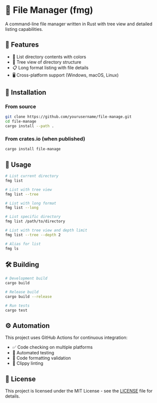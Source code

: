 # 📁 File Manager (fmg)

A command-line file manager written in Rust with tree view and detailed listing capabilities.

## 🌟 Features

- 🎨 List directory contents with colors
- 🌲 Tree view of directory structure
- 📋 Long format listing with file details
- 🖥️ Cross-platform support (Windows, macOS, Linux)

## 🚀 Installation

### From source

```bash
git clone https://github.com/yourusername/file-manage.git
cd file-manage
cargo install --path .
```

### From crates.io (when published)

```bash
cargo install file-manage
```

## 📖 Usage

```bash
# List current directory
fmg list

# List with tree view
fmg list --tree

# List with long format
fmg list --long

# List specific directory
fmg list /path/to/directory

# List with tree view and depth limit
fmg list --tree --depth 2

# Alias for list
fmg ls
```

## 🛠️ Building

```bash
# Development build
cargo build

# Release build
cargo build --release

# Run tests
cargo test
```

## ⚙️ Automation

This project uses GitHub Actions for continuous integration:
- ✅ Code checking on multiple platforms
- 🧪 Automated testing
- 📏 Code formatting validation
- 🧹 Clippy linting

## 📄 License

This project is licensed under the MIT License - see the [LICENSE](LICENSE) file for details.